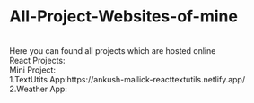 # All-Project-Websites-of-mine
<br>
Here you can found all projects which are hosted online
<br>
React Projects:
<br>
Mini Project:<br>
1.TextUtits App:https://ankush-mallick-reacttextutils.netlify.app/  <br>
2.Weather App:
